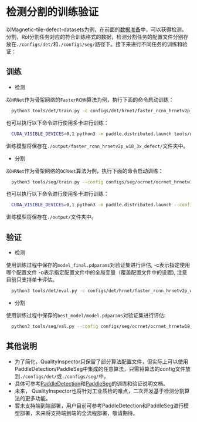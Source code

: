 # 检测分割的训练验证

以Magnetic-tile-defect-datasets为例，在前面的[数据准备](../data/prepare_data.md)中，可以获得检测，分割，RoI分割任务对应的符合训练格式的数据，检测分割任务的配置文件分别存放在`./configs/det/`和`./configs/seg/`路径下。接下来进行不同任务的训练和验证：

## 训练
* 检测

以`HRNet`作为骨架网络的`FasterRCNN`算法为例，执行下面的命令启动训练：

  ```bash
    python3 tools/det/train.py -c configs/det/hrnet/faster_rcnn_hrnetv2p_w18_3x_defect.yml --use_vdl=true --vdl_log_dir=./vdl_dir/scalar --eval
  ```

也可以执行以下命令进行使用多卡进行训练：

  ```bash
    CUDA_VISIBLE_DEVICES=0,1 python3 -m paddle.distributed.launch tools/det/train.py -c configs/det/hrnet/faster_rcnn_hrnetv2p_w18_3x_defect.yml --use_vdl=true --vdl_log_dir=./vdl_dir/scalar --eval
  ```

训练模型将保存在`./output/faster_rcnn_hrnetv2p_w18_3x_defect/`文件夹中。

* 分割

以`HRNet`作为骨架网络的`OCRNet`算法为例，执行下面的命令启动训练：

  ```bash
    python3 tools/seg/train.py --config configs/seg/ocrnet/ocrnet_hrnetw18_defect_256x256_40k.yml --do_eval  --use_vdl --save_interval 1000 --save_dir ./output/
  ```
也可以执行以下命令进行使用多卡进行训练：

  ```bash
    CUDA_VISIBLE_DEVICES=0,1 python3 -m paddle.distributed.launch --config configs/seg/ocrnet/ocrnet_hrnetw18_defect_256x256_40k.yml --do_eval  --use_vdl --save_interval 1000 --save_dir ./output/
  ```

训练模型将保存在`./output/`文件夹中。

## 验证
* 检测

使用训练过程中保存的`model_final.pdparams`对验证集进行评估, -c表示指定使用哪个配置文件 -o表示指定配置文件中的全局变量（覆盖配置文件中的设置), 注意目前只支持单卡评估。

  ```bash
    python3 tools/det/eval.py -c configs/det/hrnet/faster_rcnn_hrnetv2p_w18_3x_defect.yml -o weights=./output/faster_rcnn_hrnetv2p_w18_3x_defect/model_final.pdparams
  ```

* 分割

使用训练过程中保存的`best_model/model.pdparams`对验证集进行评估:

  ```bash
    python3 tools/seg/val.py --config configs/seg/ocrnet/ocrnet_hrnetw18_defect_256x256_40k.yml --model_path ./output/best_model/model.pdparams
  ```


## 其他说明
 * 为了简化，QualityInspector只保留了部分算法配置文件，但实际上可以使用PaddleDetection/PaddleSeg中集成的任意算法，只需将算法的config文件放到`./configs/det/`或`./configs/seg/`中。
 * 具体可参考[PaddleDetection](https://github.com/PaddlePaddle/PaddleDetection/blob/release/2.6/docs/tutorials/QUICK_STARTED_cn.md)和[PaddleSeg](https://github.com/PaddlePaddle/PaddleSeg/blob/release/2.7/docs/train/train.md)的训练和验证说明文档。
 * 未来， QualityInspector也将针对工业质检的难点，二次开发基于检测分割算法的更多功能。
 * 暂未支持端到端部署，用户目前可参考PaddleDetection和PaddleSeg进行模型部署，未来将支持端到端的全流程部署，敬请期待。
